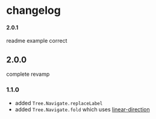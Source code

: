 # changelog

#### 2.0.1

readme example correct

## 2.0.0

complete revamp

### 1.1.0

- added `Tree.Navigate.replaceLabel`
- added `Tree.Navigate.fold` which uses [linear-direction](https://dark.elm.dmy.fr/packages/lue-bird/elm-linear-direction/latest/)
